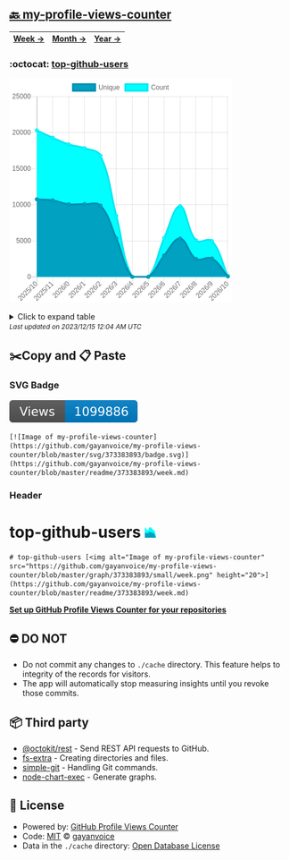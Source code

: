 ## [🔙 my-profile-views-counter](https://github.com/gayanvoice/my-profile-views-counter)
| [**Week →**](https://github.com/gayanvoice/my-profile-views-counter/blob/master/readme/373383893/week.md) | [**Month →**](https://github.com/gayanvoice/my-profile-views-counter/blob/master/readme/373383893/month.md) | [**Year →**](https://github.com/gayanvoice/my-profile-views-counter/blob/master/readme/373383893/year.md) |
| ---- | ---- | ----- |
### :octocat: [top-github-users](https://github.com/gayanvoice/top-github-users)
![Image of my-profile-views-counter](https://github.com/gayanvoice/my-profile-views-counter/blob/master/graph/373383893/large/year.png)

<details>
	<summary>Click to expand table</summary>
	<h2>:calendar: Year Page Views Table</h2>
<table>
	<tr>
		<th>
			Last Updated
		</th>
		<th>
			Unique
		</th>
		<th>
			Count
		</th>
	</tr>
	<tr>
		<td>
			<code>2023/12/1</code>
		</td>
		<td>
			<code>8439</code>
		</td>
		<td>
			<code>34932</code>
		</td>
	</tr>
	<tr>
		<td>
			<code>2023/11/1</code>
		</td>
		<td>
			<code>9541</code>
		</td>
		<td>
			<code>33746</code>
		</td>
	</tr>
	<tr>
		<td>
			<code>2023/10/1</code>
		</td>
		<td>
			<code>9392</code>
		</td>
		<td>
			<code>33014</code>
		</td>
	</tr>
	<tr>
		<td>
			<code>2023/9/1</code>
		</td>
		<td>
			<code>8951</code>
		</td>
		<td>
			<code>32455</code>
		</td>
	</tr>
	<tr>
		<td>
			<code>2023/8/1</code>
		</td>
		<td>
			<code>8512</code>
		</td>
		<td>
			<code>32385</code>
		</td>
	</tr>
	<tr>
		<td>
			<code>2023/7/1</code>
		</td>
		<td>
			<code>7967</code>
		</td>
		<td>
			<code>28521</code>
		</td>
	</tr>
	<tr>
		<td>
			<code>2023/6/1</code>
		</td>
		<td>
			<code>7888</code>
		</td>
		<td>
			<code>23322</code>
		</td>
	</tr>
	<tr>
		<td>
			<code>2023/5/1</code>
		</td>
		<td>
			<code>7747</code>
		</td>
		<td>
			<code>21952</code>
		</td>
	</tr>
	<tr>
		<td>
			<code>2023/4/1</code>
		</td>
		<td>
			<code>6908</code>
		</td>
		<td>
			<code>13475</code>
		</td>
	</tr>
	<tr>
		<td>
			<code>2023/3/1</code>
		</td>
		<td>
			<code>7778</code>
		</td>
		<td>
			<code>15445</code>
		</td>
	</tr>
	<tr>
		<td>
			<code>2023/2/1</code>
		</td>
		<td>
			<code>6858</code>
		</td>
		<td>
			<code>12797</code>
		</td>
	</tr>
	<tr>
		<td>
			<code>2023/1/1</code>
		</td>
		<td>
			<code>8789</code>
		</td>
		<td>
			<code>17424</code>
		</td>
	</tr>
	<tr>
		<td>
			<code>2022/12/1</code>
		</td>
		<td>
			<code>6647</code>
		</td>
		<td>
			<code>12278</code>
		</td>
	</tr>
</table>

</details>
<small><i>Last updated on 2023/12/15 12:04 AM UTC</i></small>

## ✂️Copy and 📋 Paste
### SVG Badge
[![Image of my-profile-views-counter](https://github.com/gayanvoice/my-profile-views-counter/blob/master/svg/373383893/badge.svg)](https://github.com/gayanvoice/my-profile-views-counter/blob/master/readme/373383893/week.md)
```readme
[![Image of my-profile-views-counter](https://github.com/gayanvoice/my-profile-views-counter/blob/master/svg/373383893/badge.svg)](https://github.com/gayanvoice/my-profile-views-counter/blob/master/readme/373383893/week.md)
```
### Header
# top-github-users [<img alt="Image of my-profile-views-counter" src="https://github.com/gayanvoice/my-profile-views-counter/blob/master/graph/373383893/small/week.png" height="20">](https://github.com/gayanvoice/my-profile-views-counter/blob/master/readme/373383893/week.md)
```readme
# top-github-users [<img alt="Image of my-profile-views-counter" src="https://github.com/gayanvoice/my-profile-views-counter/blob/master/graph/373383893/small/week.png" height="20">](https://github.com/gayanvoice/my-profile-views-counter/blob/master/readme/373383893/week.md)
```
[**Set up GitHub Profile Views Counter for your repositories**](https://github.com/gayanvoice/github-profile-views-counter)
## ⛔ DO NOT
- Do not commit any changes to `./cache` directory. This feature helps to integrity of the records for visitors.
- The app will automatically stop measuring insights until you revoke those commits.
## 📦 Third party

- [@octokit/rest](https://www.npmjs.com/package/@octokit/rest) - Send REST API requests to GitHub.
- [fs-extra](https://www.npmjs.com/package/fs-extra) - Creating directories and files.
- [simple-git](https://www.npmjs.com/package/simple-git) - Handling Git commands.
- [node-chart-exec](https://www.npmjs.com/package/node-chart-exec) - Generate graphs.
## 📄 License
- Powered by: [GitHub Profile Views Counter](https://github.com/gayanvoice/github-profile-views-counter)
- Code: [MIT](./LICENSE) © [gayanvoice](https://github.com/gayanvoice/github-profile-views-counter)
- Data in the `./cache` directory: [Open Database License](https://opendatacommons.org/licenses/odbl/1-0/)